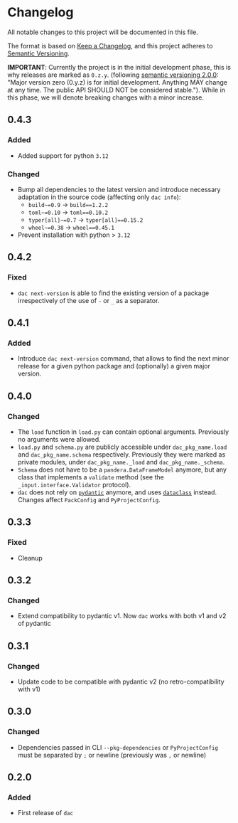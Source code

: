 # Changelog

All notable changes to this project will be documented in this file.

The format is based on [Keep a Changelog](https://keepachangelog.com/en/1.0.0/),
and this project adheres to [Semantic Versioning](https://semver.org/spec/v2.0.0.html).

**IMPORTANT**: Currently the project is in the initial development phase, this is why releases are marked as `0.z.y`.
(following [semantic versioning 2.0.0](https://semver.org/): "Major version zero (0.y.z) is for initial development.
Anything MAY change at any time. The public API SHOULD NOT be considered stable.").
While in this phase, we will denote breaking changes with a minor increase.

## 0.4.3

### Added

* Added support for python `3.12`

### Changed

* Bump all dependencies to the latest version and introduce necessary adaptation in the source code (affecting only `dac info`):
  - `build~=0.9`      -> `build==1.2.2`
  - `toml~=0.10`      -> `toml==0.10.2`
  - `typer[all]~=0.7` -> `typer[all]==0.15.2`
  - `wheel~=0.38`     -> `wheel==0.45.1`
* Prevent installation with python > `3.12`

## 0.4.2

### Fixed

* `dac next-version` is able to find the existing version of a package irrespectively of the use of `-` or `_` as a separator.

## 0.4.1

### Added

* Introduce `dac next-version` command, that allows to find the next minor release for a given python package and (optionally) a given major version.

## 0.4.0

### Changed

* The `load` function in `load.py` can contain optional arguments. Previously no arguments were allowed.
* `load.py` and `schema.py` are publicly accessible under `dac_pkg_name.load` and `dac_pkg_name.schema` respectively. Previously they were marked as private modules, under `dac_pkg_name._load` and `dac_pkg_name._schema`.
* `Schema` does not have to be a `pandera.DataFrameModel` anymore, but any class that implements a `validate` method (see the `_input.interface.Validator` protocol).
* `dac` does not rely on [`pydantic`](https://pypi.org/project/pydantic/) anymore, and uses [`dataclass`](https://docs.python.org/3/library/dataclasses.html#) instead.
  Changes affect `PackConfig` and `PyProjectConfig`.

## 0.3.3

### Fixed

* Cleanup

## 0.3.2

### Changed

* Extend compatibility to pydantic v1. Now `dac` works with both v1 and v2 of pydantic

## 0.3.1

### Changed

* Update code to be compatible with pydantic v2 (no retro-compatibility with v1)

## 0.3.0

### Changed

* Dependencies passed in CLI `--pkg-dependencies` or `PyProjectConfig` must be separated by `;` or newline (previously was `,` or newline)

## 0.2.0

### Added

* First release of `dac`
